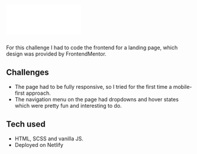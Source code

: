 # ![Blogr Landing Challenge](https://raw.githubusercontent.com/juanbravozu/FrontendMentor/1a6b91f68128f7bee741556b2b3185e5e8a77c4a/Blogr-landing-challenge-master/images/logo.svg)

For this challenge I had to code the frontend for a landing page, which design was provided by FrontendMentor. 

## Challenges

- The page had to be fully responsive, so I tried for the first time a mobile-first approach.
- The navigation menu on the page had dropdowns and hover states which were pretty fun and interesting to do.

## Tech used

- HTML, SCSS and vanilla JS.
- Deployed on Netlify
